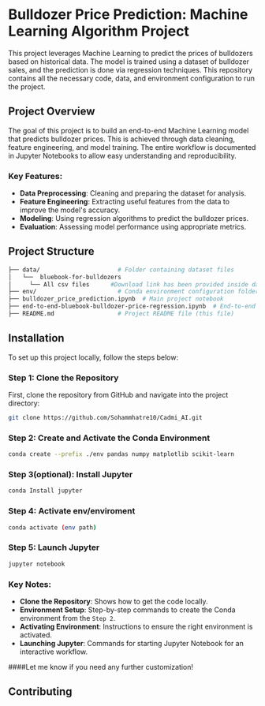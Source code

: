 # Bulldozer Price Prediction: Machine Learning Algorithm Project

This project leverages Machine Learning to predict the prices of bulldozers based on historical data. The model is trained using a dataset of bulldozer sales, and the prediction is done via regression techniques. This repository contains all the necessary code, data, and environment configuration to run the project.

## Project Overview

The goal of this project is to build an end-to-end Machine Learning model that predicts bulldozer prices. This is achieved through data cleaning, feature engineering, and model training. The entire workflow is documented in Jupyter Notebooks to allow easy understanding and reproducibility.

### Key Features:
- **Data Preprocessing**: Cleaning and preparing the dataset for analysis.
- **Feature Engineering**: Extracting useful features from the data to improve the model's accuracy.
- **Modeling**: Using regression algorithms to predict the bulldozer prices.
- **Evaluation**: Assessing model performance using appropriate metrics.

## Project Structure

```bash
├── data/                      # Folder containing dataset files
│   └──  bluebook-for-bulldozers
│     └── All csv files      #Download link has been provided inside data file.
├── env/                       # Conda environment configuration folder
├── bulldozer_price_prediction.ipynb  # Main project notebook
├── end-to-end-bluebook-bulldozer-price-regression.ipynb  # End-to-end notebook with full pipeline
├── README.md                  # Project README file (this file)

```
## Installation

To set up this project locally, follow the steps below:

### Step 1: Clone the Repository

First, clone the repository from GitHub and navigate into the project directory:

```bash
git clone https://github.com/Sohammhatre10/Cadmi_AI.git
```
### Step 2: Create and Activate the Conda Environment
```bash
conda create --prefix ./env pandas numpy matplotlib scikit-learn
```
### Step 3(optional): Install Jupyter
```bash
conda Install jupyter
```
### Step 4: Activate env/enviroment
```bash
conda activate (env path)
```
### Step 5: Launch Jupyter
```bash
jupyter notebook
```

### Key Notes:
- **Clone the Repository**: Shows how to get the code locally.
- **Environment Setup**: Step-by-step commands to create the Conda environment from the `Step 2`.
- **Activating Environment**: Instructions to ensure the right environment is activated.
- **Launching Jupyter**: Commands for starting Jupyter Notebook for an interactive workflow.

####Let me know if you need any further customization!


## Contributing
